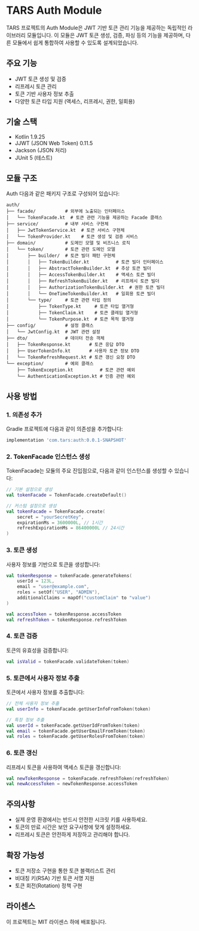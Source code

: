 # TARS Auth Module

TARS 프로젝트의 Auth Module은 JWT 기반 토큰 관리 기능을 제공하는 독립적인 라이브러리 모듈입니다. 이 모듈은 JWT 토큰 생성, 검증, 파싱 등의 기능을 제공하며, 다른 모듈에서 쉽게 통합하여 사용할 수 있도록 설계되었습니다.

## 주요 기능

- JWT 토큰 생성 및 검증
- 리프레시 토큰 관리
- 토큰 기반 사용자 정보 추출
- 다양한 토큰 타입 지원 (액세스, 리프레시, 권한, 일회용)

## 기술 스택

- Kotlin 1.9.25
- JJWT (JSON Web Token) 0.11.5
- Jackson (JSON 처리)
- JUnit 5 (테스트)

## 모듈 구조

Auth 다음과 같은 패키지 구조로 구성되어 있습니다:

```
auth/
├── facade/           # 외부에 노출되는 인터페이스
│   └── TokenFacade.kt  # 토큰 관련 기능을 제공하는 Facade 클래스
├── service/          # 내부 서비스 구현체
│   ├── JwtTokenService.kt  # 토큰 서비스 구현체
│   └── TokenProvider.kt    # 토큰 생성 및 검증 서비스
├── domain/           # 도메인 모델 및 비즈니스 로직
│   └── token/        # 토큰 관련 도메인 모델
│       ├── builder/  # 토큰 빌더 패턴 구현체
│       │   ├── TokenBuilder.kt          # 토큰 빌더 인터페이스
│       │   ├── AbstractTokenBuilder.kt  # 추상 토큰 빌더
│       │   ├── AccessTokenBuilder.kt    # 액세스 토큰 빌더
│       │   ├── RefreshTokenBuilder.kt   # 리프레시 토큰 빌더
│       │   ├── AuthorizationTokenBuilder.kt  # 권한 토큰 빌더
│       │   └── OneTimeTokenBuilder.kt   # 일회용 토큰 빌더
│       └── type/     # 토큰 관련 타입 정의
│           ├── TokenType.kt     # 토큰 타입 열거형
│           ├── TokenClaim.kt    # 토큰 클레임 열거형
│           └── TokenPurpose.kt  # 토큰 목적 열거형
├── config/           # 설정 클래스
│   └── JwtConfig.kt  # JWT 관련 설정
├── dto/              # 데이터 전송 객체
│   ├── TokenResponse.kt       # 토큰 응답 DTO
│   ├── UserTokenInfo.kt       # 사용자 토큰 정보 DTO
│   └── TokenRefreshRequest.kt # 토큰 갱신 요청 DTO
└── exception/        # 예외 클래스
    ├── TokenException.kt          # 토큰 관련 예외
    └── AuthenticationException.kt # 인증 관련 예외
```

## 사용 방법

### 1. 의존성 추가

Gradle 프로젝트에 다음과 같이 의존성을 추가합니다:

```gradle
implementation 'com.tars:auth:0.0.1-SNAPSHOT'
```

### 2. TokenFacade 인스턴스 생성

TokenFacade는 모듈의 주요 진입점으로, 다음과 같이 인스턴스를 생성할 수 있습니다:

```kotlin
// 기본 설정으로 생성
val tokenFacade = TokenFacade.createDefault()

// 커스텀 설정으로 생성
val tokenFacade = TokenFacade.create(
    secret = "yourSecretKey",
    expirationMs = 3600000L, // 1시간
    refreshExpirationMs = 86400000L // 24시간
)
```

### 3. 토큰 생성

사용자 정보를 기반으로 토큰을 생성합니다:

```kotlin
val tokenResponse = tokenFacade.generateTokens(
    userId = 123L,
    email = "user@example.com",
    roles = setOf("USER", "ADMIN"),
    additionalClaims = mapOf("customClaim" to "value")
)

val accessToken = tokenResponse.accessToken
val refreshToken = tokenResponse.refreshToken
```

### 4. 토큰 검증

토큰의 유효성을 검증합니다:

```kotlin
val isValid = tokenFacade.validateToken(token)
```

### 5. 토큰에서 사용자 정보 추출

토큰에서 사용자 정보를 추출합니다:

```kotlin
// 전체 사용자 정보 추출
val userInfo = tokenFacade.getUserInfoFromToken(token)

// 특정 정보 추출
val userId = tokenFacade.getUserIdFromToken(token)
val email = tokenFacade.getUserEmailFromToken(token)
val roles = tokenFacade.getUserRolesFromToken(token)
```

### 6. 토큰 갱신

리프레시 토큰을 사용하여 액세스 토큰을 갱신합니다:

```kotlin
val newTokenResponse = tokenFacade.refreshToken(refreshToken)
val newAccessToken = newTokenResponse.accessToken
```

## 주의사항

- 실제 운영 환경에서는 반드시 안전한 시크릿 키를 사용하세요.
- 토큰의 만료 시간은 보안 요구사항에 맞게 설정하세요.
- 리프레시 토큰은 안전하게 저장하고 관리해야 합니다.

## 확장 가능성

- 토큰 저장소 구현을 통한 토큰 블랙리스트 관리
- 비대칭 키(RSA) 기반 토큰 서명 지원
- 토큰 회전(Rotation) 정책 구현

## 라이센스

이 프로젝트는 MIT 라이센스 하에 배포됩니다. 